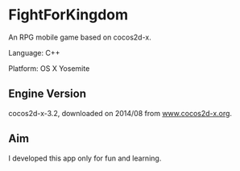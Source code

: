 # FightForKingdom
An RPG mobile game based on cocos2d-x.


Language: C++

Platform: OS X Yosemite

Engine Version
--------------
cocos2d-x-3.2, downloaded on 2014/08 from www.cocos2d-x.org.


Aim
--------------
I developed this app only for fun and learning.
